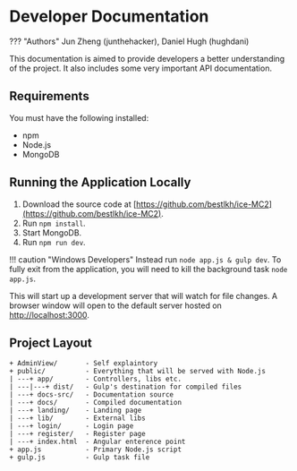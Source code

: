 # Developer Documentation

??? "Authors"
    Jun Zheng (junthehacker), Daniel Hugh (hughdani)

This documentation is aimed to provide developers a better understanding of the project. It also includes some very important API documentation.

## Requirements

You must have the following installed:

* npm
* Node.js
* MongoDB

## Running the Application Locally

1. Download the source code at [https://github.com/bestlkh/ice-MC2](https://github.com/bestlkh/ice-MC2).
2. Run `npm install`.
3. Start MongoDB.
4. Run `npm run dev`.

!!! caution "Windows Developers"
    Instead run `node app.js & gulp dev`. To fully exit from the application, you will need to kill the background task `node app.js`.


This will start up a development server that will watch for file changes. A browser window will open to the default server hosted on [http://localhost:3000](http://localhost:3000).

## Project Layout

```
+ AdminView/       - Self explaintory
+ public/          - Everything that will be served with Node.js
| ---+ app/        - Controllers, libs etc.
| ---|---+ dist/   - Gulp's destination for compiled files 
| ---+ docs-src/   - Documentation source
| ---+ docs/       - Compiled documentation
| ---+ landing/    - Landing page
| ---+ lib/        - External libs
| ---+ login/      - Login page
| ---+ register/   - Register page
| ---+ index.html  - Angular enterence point
+ app.js           - Primary Node.js script
+ gulp.js          - Gulp task file
```